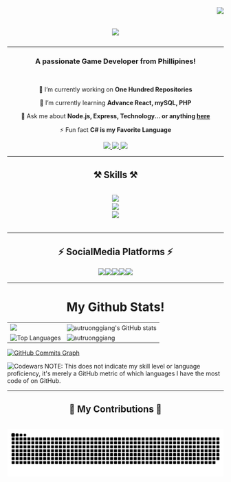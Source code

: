 <img align="right" src="https://visitor-badge.laobi.icu/badge?page_id=izanamiiDevv.izanamiiDevv"/>

<h1 align="center">
    <img src="https://readme-typing-svg.herokuapp.com/?font=Righteous&size=35&center=true&vCenter=true&width=500&height=70&duration=4000&lines=Hi+There!;+I'm+Izanami!;+Im+From+Phillipines;"/>
</h1>

<hr>

<h3 align="center">A passionate Game Developer from Phillipines!</h3>

<br/>

<div align="center">
 
 🔭 I’m currently working on **One Hundred Repositories**
 
 🌱 I’m currently learning **Advance React, mySQL, PHP**

💬 Ask me about **Node.js, Express, Technology... or anything [here](https://github.com/IzanamiiDevv)**

⚡ Fun fact **C# is my Favorite Language**

 </div>
 
<div align="center"> 
  <a href="mailto:rafaeloli596@gmail.com">
    <img src="https://img.shields.io/badge/Gmail-333333?style=for-the-badge&logo=gmail&logoColor=red" />
  </a>
  <a href="https://linkedin.com/in/pedro-sales-muniz" target="_blank">
    <img src="https://img.shields.io/badge/LinkedIn-0077B5?style=for-the-badge&logo=linkedin&logoColor=white" target="_blank" />
  </a>
  <a href="https://izanamiidevv.vercel.app/" target="_blank">
     <img src="https://img.shields.io/badge/Portfolio-FF5722?style=for-the-badge&logo=todoist&logoColor=white" target="_blank" /> <!-- sqlite, safari, google-chrome are other good icon options -->
  </a>
</div>

 <hr/>
 
<h2 align="center">⚒️ Skills ⚒️</h2>
<br/>
<div align="center">
    <img src="https://skillicons.dev/icons?i=html,css,javascript,typescript,cs,python,php,haskell" /><br>
    <img src="https://skillicons.dev/icons?i=nodejs,express,react,vite,dotnet,mysql,docker" /><br>
    <img src="https://skillicons.dev/icons?i=github,git,vscode,stackoverflow,unity,discord" />
</div>

<br/>
<hr/>
<h2 align="center">⚡ SocialMedia Platforms ⚡</h2>

<div align="center">
    <img src="https://img.shields.io/badge/Facebook-1877F2?style=for-the-badge&logo=facebook&logoColor=white" target="_blank" /><img src="https://img.shields.io/badge/Instagram-E4405F?style=for-the-badge&logo=instagram&logoColor=white" target="_blank" /><img src="https://img.shields.io/badge/Codepen-000000?style=for-the-badge&logo=codepen&logoColor=white" target="_blank" /><img src="https://img.shields.io/badge/Codewars-B1361E?style=for-the-badge&logo=Codewars&logoColor=white" target="_blank" /><img src="https://img.shields.io/badge/GitHub-100000?style=for-the-badge&logo=github&logoColor=white" target="_blank" />
</div>

<hr/>

 
 <h1 align="center">My Github Stats!</h1>
 <table> 
     <tr> 
         <td> 
             <img src="https://github-readme-streak-stats.herokuapp.com/?user=izanamiiDevv&stroke=ffffff&background=1c1917&ring=0891b2&fire=0891b2&currStreakNum=ffffff&currStreakLabel=0891b2&sideNums=ffffff&sideLabels=ffffff&dates=ffffff&hide_border=true" />
         </td> 
         <td> 
             <img src="https://github-readme-stats.vercel.app/api?username=izanamiiDevv&show_icons=true&hide=&count_private=true&title_color=0891b2&text_color=ffffff&icon_color=0891b2&bg_color=1c1917&hide_border=true&show_icons=true" alt="autruonggiang's GitHub stats" /> 
         </td>  
     </tr> 
     <tr> 
         <td>             
             <img src="https://github-readme-stats.vercel.app/api/top-langs/?username=izanamiiDevv&langs_count=10&title_color=0891b2&text_color=ffffff&icon_color=0891b2&bg_color=1c1917&hide_border=true&locale=en&custom_title=Top%20%Languages" alt="Top Languages" /> 
         </td> 
         <td> 
             <img src="https://github-profile-trophy.vercel.app/?username=izanamiiDevv&theme=onestar&row=3&column=4" alt="autruonggiang" /> 
         </td> 
     </tr> 
 </table> 
  
 <a href="http://www.github.com/autruonggiang"> 
   <img src="https://github-readme-activity-graph.vercel.app/graph?username=izanamiiDevv&bg_color=1c1917&color=ffffff&line=0891b2&point=ffffff&area_color=1c1917&area=true&hide_border=true&custom_title=GitHub%20Commits%20Graph" alt="GitHub Commits Graph" /> 
 </a>
 
![Codewars](https://github.r2v.ch/codewars?user=izanamiii&name=true&top_languages=true&stroke=%23b362ff&theme=purple_dark)
NOTE: This does not indicate my skill level or language proficiency, it's merely a GitHub metric of which languages I have the most code of on GitHub.
<hr>

 <div align="center">
  <h2>🐍 My Contributions 🐍</h2>
  <br>
  <img alt="snake eating my contributions" src="https://raw.githubusercontent.com/salesp07/salesp07/output/github-contribution-grid-snake.svg" />
  
  <br/>
</div>
